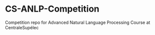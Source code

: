 # CS-ANLP-Competition
Competition repo for Advanced Natural Language Processing Course at CentraleSupélec
